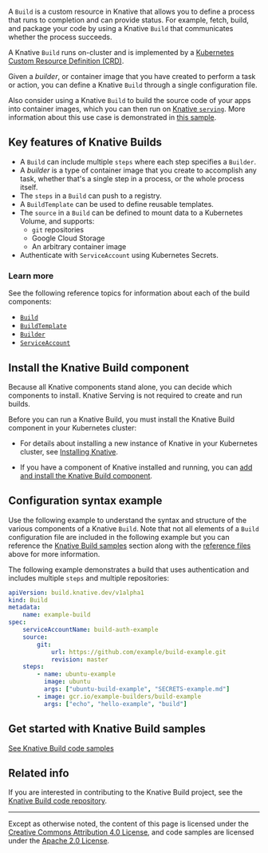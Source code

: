 A `Build` is a custom resource in Knative that allows you to define a process
that runs to completion and can provide status. For example, fetch, build, and
package your code by using a Knative `Build` that communicates whether the
process succeeds.

A Knative `Build` runs on-cluster and is implemented by a
[Kubernetes Custom Resource Definition (CRD)](https://kubernetes.io/docs/concepts/extend-kubernetes/api-extension/custom-resources/).

Given a _builder_, or container image that you have created to perform a task or
action, you can define a Knative `Build` through a single configuration file.

Also consider using a Knative `Build` to build the source code of your apps into
container images, which you can then run on
[Knative `serving`](../serving/README.md). More information about this use case
is demonstrated in [this sample](../serving/samples/source-to-url-go).

## Key features of Knative Builds

-   A `Build` can include multiple `steps` where each step specifies a
    `Builder`.
-   A _builder_ is a type of container image that you create to accomplish any
    task, whether that's a single step in a process, or the whole process
    itself.
-   The `steps` in a `Build` can push to a registry.
-   A `BuildTemplate` can be used to define reusable templates.
-   The `source` in a `Build` can be defined to mount data to a Kubernetes
    Volume, and supports:
    -   `git` repositories
    -   Google Cloud Storage
    -   An arbitrary container image
-   Authenticate with `ServiceAccount` using Kubernetes Secrets.

### Learn more

See the following reference topics for information about each of the build
components:

-   [`Build`](./builds.md)
-   [`BuildTemplate`](./build-templates.md)
-   [`Builder`](./builder-contract.md)
-   [`ServiceAccount`](./auth.md)

## Install the Knative Build component

Because all Knative components stand alone, you can decide which components to
install. Knative Serving is not required to create and run builds.

Before you can run a Knative Build, you must install the Knative Build component
in your Kubernetes cluster:

-   For details about installing a new instance of Knative in your Kubernetes
    cluster, see [Installing Knative](../install/README.md).

-   If you have a component of Knative installed and running, you can
    [add and install the Knative Build component](./installing-build-component.md).

## Configuration syntax example

Use the following example to understand the syntax and structure of the various
components of a Knative `Build`. Note that not all elements of a `Build`
configuration file are included in the following example but you can reference
the [Knative Build samples](#get-started-with-knative-build-samples) section
along with the [reference files](#learn-more) above for more information.

The following example demonstrates a build that uses authentication and includes
multiple `steps` and multiple repositories:

```yaml
apiVersion: build.knative.dev/v1alpha1
kind: Build
metadata:
    name: example-build
spec:
    serviceAccountName: build-auth-example
    source:
        git:
            url: https://github.com/example/build-example.git
            revision: master
    steps:
        - name: ubuntu-example
          image: ubuntu
          args: ["ubuntu-build-example", "SECRETS-example.md"]
        - image: gcr.io/example-builders/build-example
          args: ["echo", "hello-example", "build"]
```

## Get started with Knative Build samples

[See Knative Build code samples](./samples.md)

## Related info

If you are interested in contributing to the Knative Build project, see the
[Knative Build code repository](https://github.com/knative/build).

---

Except as otherwise noted, the content of this page is licensed under the
[Creative Commons Attribution 4.0 License](https://creativecommons.org/licenses/by/4.0/),
and code samples are licensed under the
[Apache 2.0 License](https://www.apache.org/licenses/LICENSE-2.0).
